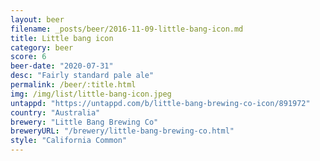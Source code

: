 ```yaml
---
layout: beer
filename: _posts/beer/2016-11-09-little-bang-icon.md
title: Little bang icon
category: beer
score: 6
beer-date: "2020-07-31"
desc: "Fairly standard pale ale"
permalink: /beer/:title.html
img: /img/list/little-bang-icon.jpeg
untappd: "https://untappd.com/b/little-bang-brewing-co-icon/891972"
country: "Australia"
brewery: "Little Bang Brewing Co"
breweryURL: "/brewery/little-bang-brewing-co.html"
style: "California Common"
---
```

